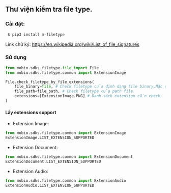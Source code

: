 ##  Thư viện kiểm tra file type.

### Cài đặt:

```bash
 $ pip3 install m-filetype
 ```

Link chữ ký: https://en.wikipedia.org/wiki/List_of_file_signatures

### Sử dụng
```python
from mobio.sdks.filetype.file import File
from mobio.sdks.filetype.common import ExtensionImage

File.check_filetype_by_file_extensions(
    file_binary=file, # Check filetype của định dạng file binary.Mặc định None
    file_path=file_path, # Check filetype của path file
    extensions=[ExtensionImage.PNG] # Danh sách extension cần check.
)

```

#### Lấy extensions support
- Extension Image:
```python
from mobio.sdks.filetype.common import ExtensionImage
ExtensionImage.LIST_EXTENSION_SUPPORTED
```
- Extension Document:
```python
from mobio.sdks.filetype.common import ExtensionDocument
ExtensionDocument.LIST_EXTENSION_SUPPORTED
```
- Extension Audio:
```python
from mobio.sdks.filetype.common import ExtensionAudio
ExtensionAudio.LIST_EXTENSION_SUPPORTED
```